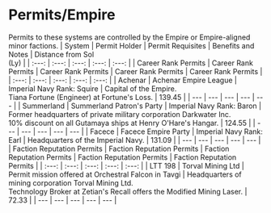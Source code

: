 # Permits/Empire
Permits to these systems are controlled by the Empire or Empire-aligned minor factions.
| System | Permit Holder | Permit Requisites | Benefits and Notes | Distance from Sol<br>(Ly) |
| :---: | :---: | :---: | :---: | :---: |
| Career Rank Permits | Career Rank Permits | Career Rank Permits | Career Rank Permits | Career Rank Permits |
| :---: | :---: | :---: | :---: | :---: |
| Achenar | Achenar Empire League | Imperial Navy Rank: Squire | Capital of the Empire.<br>Tiana Fortune (Engineer) at Fortune's Loss. | 139.45 |
| --- | --- | --- | --- | --- |
| Summerland | Summerland Patron's Party | Imperial Navy Rank: Baron | Former headquarters of private military corporation Darkwater Inc.<br>10% discount on all Gutamaya ships at Henry O'Hare's Hangar. | 124.55 |
| --- | --- | --- | --- | --- |
| Facece | Facece Empire Party | Imperial Navy Rank: Earl | Headquarters of the Imperial Navy. | 131.09 |
| --- | --- | --- | --- | --- |
| Faction Reputation Permits | Faction Reputation Permits | Faction Reputation Permits | Faction Reputation Permits | Faction Reputation Permits |
| :---: | :---: | :---: | :---: | :---: |
| LTT 198 | Torval Mining Ltd | Permit mission offered at Orchestral Falcon in Tavgi | Headquarters of mining corporation Torval Mining Ltd.<br>Technology Broker at Zetian's Recall offers the Modified Mining Laser. | 72.33 |
| --- | --- | --- | --- | --- |